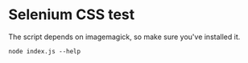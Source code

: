 # Selenium CSS test

The script depends on imagemagick, so make sure you've installed it.

    node index.js --help
 
